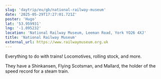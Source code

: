 ```yaml
---
slug: 'daytrip/eu/gb/national-railway-museum'
date: '2025-05-29T17:27:01.721Z'
poster: 'Hugo'
lat: '53.959931'
lng: '-1.095232'
location: 'National Railway Museum, Leeman Road, York YO26 4XJ'
title: 'National Railway Museum'
external_url: https://www.railwaymuseum.org.uk
---
```

Everything to do with trains! Locomotives, rolling stock, and more.

They have a Shinkansen, Flying Scotsman, and Mallard, the holder of the speed record for a steam train.
